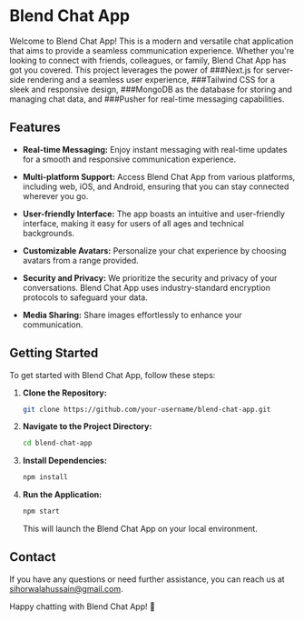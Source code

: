 # Blend Chat App

Welcome to Blend Chat App! This is a modern and versatile chat application that aims to provide a seamless communication experience. Whether you're looking to connect with friends, colleagues, or family, Blend Chat App has got you covered.
This project leverages the power of ###Next.js for server-side rendering and a seamless user experience, ###Tailwind CSS for a sleek and responsive design, ###MongoDB as the database for storing and managing chat data, and ###Pusher for real-time messaging capabilities.

## Features

- **Real-time Messaging:** Enjoy instant messaging with real-time updates for a smooth and responsive communication experience.

- **Multi-platform Support:** Access Blend Chat App from various platforms, including web, iOS, and Android, ensuring that you can stay connected wherever you go.

- **User-friendly Interface:** The app boasts an intuitive and user-friendly interface, making it easy for users of all ages and technical backgrounds.

- **Customizable Avatars:** Personalize your chat experience by choosing avatars from a range provided.

- **Security and Privacy:** We prioritize the security and privacy of your conversations. Blend Chat App uses industry-standard encryption protocols to safeguard your data.

- **Media Sharing:** Share images effortlessly to enhance your communication.

## Getting Started

To get started with Blend Chat App, follow these steps:

1. **Clone the Repository:**
   ```bash
   git clone https://github.com/your-username/blend-chat-app.git
   ```

2. **Navigate to the Project Directory:**
   ```bash
   cd blend-chat-app
   ```

3. **Install Dependencies:**
   ```bash
   npm install
   ```

4. **Run the Application:**
   ```bash
   npm start
   ```

   This will launch the Blend Chat App on your local environment.

## Contact

If you have any questions or need further assistance, you can reach us at sihorwalahussain@gmail.com.

Happy chatting with Blend Chat App! 🚀
